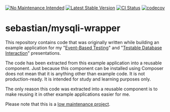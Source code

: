 [![No Maintenance Intended](https://unmaintained.tech/badge.svg)](https://unmaintained.tech/)
[![Latest Stable Version](https://poser.pugx.org/sebastian/mysqli-wrapper/v)](https://packagist.org/packages/sebastian/mysqli-wrapper)
[![CI Status](https://github.com/sebastianbergmann/mysqli-wrapper/workflows/CI/badge.svg)](https://github.com/sebastianbergmann/mysqli-wrapper/actions)
[![codecov](https://codecov.io/gh/sebastianbergmann/mysqli-wrapper/branch/main/graph/badge.svg)](https://codecov.io/gh/sebastianbergmann/mysqli-wrapper)

# sebastian/mysqli-wrapper

This repository contains code that was originally written while building an example application for my
"[Event-Based Testing](https://phpunit.expert/presentations/event-based-testing.html?ref=github)" and "[Testable Database Interaction](https://phpunit.expert/presentations/testable-database-interaction.html?ref=github)" presentations.

The code has been extracted from this example application into a reusable component. Just because
this component can be installed using Composer does not mean that it is anything other than example
code. It is not production-ready. It is intended for study and learning purposes only.

The only reason this code was extracted into a reusable component is to make reusing it in other
example applications easier for me.

Please note that this is a [low maintenance project](https://github.com/sebastianbergmann/mysqli-wrapper/blob/main/.github/CONTRIBUTING.md#low-maintenance-project).
